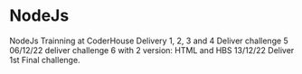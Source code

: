 # NodeJs

NodeJs Trainning at CoderHouse
Delivery 1, 2, 3 and 4
Deliver challenge 5
06/12/22 deliver challenge 6 with 2 version: HTML and HBS
13/12/22 Deliver 1st Final challenge.
